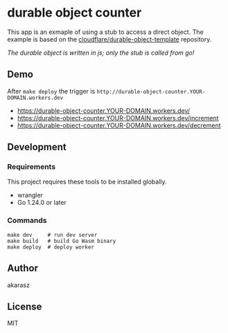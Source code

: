# durable object counter

This app is an exmaple of using a stub to access a direct object. The example
is based on the [cloudflare/durable-object-template](https://github.com/cloudflare/durable-objects-template)
repository.

_The durable object is written in js; only the stub is called from go!_

## Demo

After `make deploy` the trigger is `http://durable-object-counter.YOUR-DOMAIN.workers.dev`

* https://durable-object-counter.YOUR-DOMAIN.workers.dev/
* https://durable-object-counter.YOUR-DOMAIN.workers.dev/increment
* https://durable-object-counter.YOUR-DOMAIN.workers.dev/decrement

## Development

### Requirements

This project requires these tools to be installed globally.

* wrangler
* Go 1.24.0 or later

### Commands

```
make dev     # run dev server
make build   # build Go Wasm binary
make deploy  # deploy worker
```

## Author

akarasz

## License

MIT
